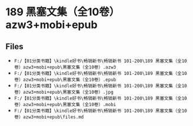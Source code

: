# 189 黑塞文集（全10卷）azw3+mobi+epub

## Files

- `F:/【01分类书籍】\kindle好书\畅销新书\畅销新书 101-200\189 黑塞文集（全10卷）azw3+mobi+epub\黑塞文集（全10卷）.azw3`
- `F:/【01分类书籍】\kindle好书\畅销新书\畅销新书 101-200\189 黑塞文集（全10卷）azw3+mobi+epub\黑塞文集（全10卷）.epub`
- `F:/【01分类书籍】\kindle好书\畅销新书\畅销新书 101-200\189 黑塞文集（全10卷）azw3+mobi+epub\黑塞文集（全10卷）.jpg`
- `F:/【01分类书籍】\kindle好书\畅销新书\畅销新书 101-200\189 黑塞文集（全10卷）azw3+mobi+epub\黑塞文集（全10卷）.mobi`
- `F:/【01分类书籍】\kindle好书\畅销新书\畅销新书 101-200\189 黑塞文集（全10卷）azw3+mobi+epub\files.md`
